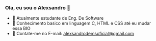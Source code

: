 ### Ola, eu sou o Alexsandro 👋

- 🔭 Atualmente estudante de Eng. De Software 
- 🌱 Conhecimento basico em linguagem C, HTML e CSS até eu mudar essa BIO
- 👯 Contate-me no E-mail: alexsandrodemsoficial@gmail.com

